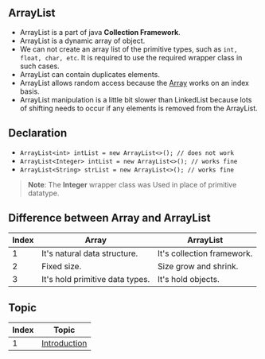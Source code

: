 ## ArrayList

- ArrayList is a part of java **Collection Framework**.
- ArrayList is a dynamic array of object.
- We can not create an array list of the primitive types, such as ```int, float, char, etc```. It is required to use the required wrapper class in such cases.
- ArrayList can contain duplicates elements.
- ArrayList allows random access because the [Array](../Array/README.md) works on an index basis.
- ArrayList manipulation is a little bit slower than LinkedList because lots of shifting needs to occur if any elements is removed from the ArrayList.

## Declaration

- ```ArrayList<int> intList = new ArrayList<>(); // does not work```
- ```ArrayList<Integer> intList = new ArrayList<>(); // works fine```
- ```ArrayList<String> strList = new ArrayList<>(); // works fine```
> **Note**: The **Integer** wrapper class was Used in place of primitive datatype.

## Difference between Array and ArrayList

<table>
    <thead>
        <th>Index</th>
        <th>Array</th>
        <th>ArrayList</th>
    </thead>
    <tbody>
        <tr>
            <td>1</td>
            <td>It's natural data structure.</td>
            <td>It's collection framework.</td>
        </tr>
        <tr>
            <td>2</td>
            <td>Fixed size.</td>
            <td>Size grow and shrink.</td>
        </tr>
        <tr>
            <td>3</td>
            <td>It's hold primitive data types.</td>
            <td>It's hold objects.</td>
        </tr>
    </tbody>
</table>

## Topic

<table>
    <thead>
        <th>Index</th>
        <th>Topic</th>
    </thead>
    <tbody>
        <tr>
            <td>1</td>
            <td><a href="Intro.java">Introduction</a></td>
        </tr>
    </tbody>
</table>